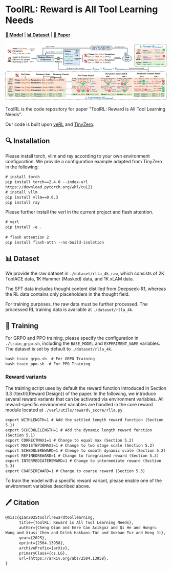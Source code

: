 # ToolRL: Reward is All Tool Learning Needs
[**🤗 Model**](https://huggingface.co/) | [**📊 Dataset**](https://github.com/qiancheng0/ToolRL/tree/main/dataset) | [**📖 Paper**](https://arxiv.org/)

![DataPipeline](assets/reward.png)

ToolRL is the code repository for paper "ToolRL: Reward is All Tool Learning Needs".

Our code is built upon [veRL](https://github.com/volcengine/verl) and [TinyZero](https://github.com/Jiayi-Pan/TinyZero).

## 🔍 Installation
Please install torch, vllm and ray according to your own environment configuration. We provide a configuration example adapted from TinyZero in the following:
```
# install torch
pip install torch==2.4.0 --index-url https://download.pytorch.org/whl/cu121
# install vllm
pip install vllm==0.6.3
pip install ray
```

Please further install the verl in the current project and flash attention.
```
# verl
pip install -e .

# flash attention 2
pip install flash-attn --no-build-isolation
```

## 📊 Dataset
We provide the raw dataset in `./dataset/rlla_4k_raw`, which consists of 2K ToolACE data, 1K Hammer (Masked) data, and 1K xLAM data.

The SFT data includes thought content distilled from Deepseek-R1, whereas the RL data contains only placeholders in the thought field.

For training purposes, the raw data must be further processed. The processed RL training data is available at `./dataset/rlla_4k`.


## 🧪 Training
For GRPO and PPO training, please specify the configuration in `./train_grpo.sh`, including the `BASE_MODEL` and `EXPERIMENT_NAME` variables. The dataset is set by default to `./dataset/rlla_4k`.
```
bash train_grpo.sh  # For GRPO Training
bash train_ppo.sh  # For PPO Training
```

### Reward variants
The training script uses by default the reward function introduced in Section 3.3 (\textit{Reward Design}) of the paper. In the following, we introduce several reward variants that can be activated via environment variables. All reward-specific environment variables are handled in the core reward module located at `./verl/utils/reward\_score/rlla.py`.
```
export WITHLENGTH=1 # Add the settled length reward function (Section 5.1)
export SCHEDULELENGTH=1 # Add the dynamic length reward function (Section 5.1)
export CORRECTMAX1=1 # Change to equal max (Section 5.2)
export MAX1STEP30MAX3=1 # Change to two stage scale (Section 5.2)
export SCHEDULEREWARD=1 # Chenge to smooth dynamic scale (Section 5.2)
export REFINEDREWARD=1 # Change to finegrained reward (Section 5.3)
export INTERMEDIATEREWARD=1 # Change to intermediate reward (Section 5.3)
export COARSEREWARD=1 # Change to coarse reward (Section 5.3)
```

To train the model with a specific reward variant, please enable one of the environment variables described above.


## 🖊️ Citation
```text
@misc{qian2025toolrlrewardtoollearning,
      title={ToolRL: Reward is All Tool Learning Needs}, 
      author={Cheng Qian and Emre Can Acikgoz and Qi He and Hongru Wang and Xiusi Chen and Dilek Hakkani-Tür and Gokhan Tur and Heng Ji},
      year={2025},
      eprint={2504.13958},
      archivePrefix={arXiv},
      primaryClass={cs.LG},
      url={https://arxiv.org/abs/2504.13958}, 
}
```
